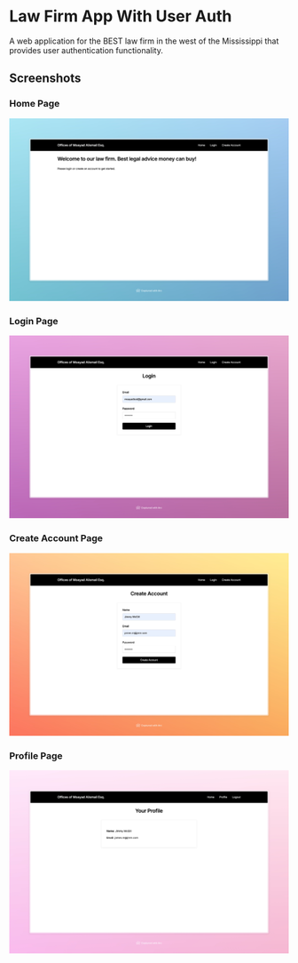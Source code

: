 # Law Firm App With User Auth
A web application for the BEST law firm in the west of the Mississippi that provides user authentication functionality.

## Screenshots

### Home Page
![Home Page](screenshots/home.jpeg)

### Login Page
![Login Page](screenshots/login.jpeg)

### Create Account Page
![Create Account](screenshots/create-account.jpeg)

### Profile Page
![Profile Page](screenshots/profile.jpeg)
